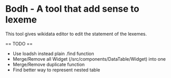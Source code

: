 # Bodh - A tool that add sense to lexeme

This tool gives wikidata editor to edit the statement of the lexemes.

== TODO ==
* Use loadsh instead plain .find function
* Merge/Remove all Widget (/src/components/DataTable/Widget) into one
* Merge/Remove duplicate function
* Find better way to represent nested table